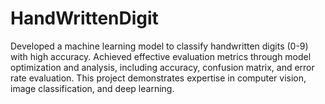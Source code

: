 # HandWrittenDigit
Developed a machine learning model to classify handwritten digits (0-9) with high accuracy.  Achieved effective evaluation metrics through model optimization and analysis, including accuracy, confusion matrix, and error rate evaluation. This project demonstrates expertise in computer vision, image classification, and deep learning.
